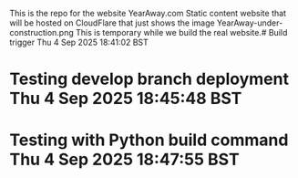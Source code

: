 This is the repo for the website YearAway.com
Static content website that will be hosted on CloudFlare that just shows the image YearAway-under-construction.png
This is temporary while we build the real website.# Build trigger Thu  4 Sep 2025 18:41:02 BST
# Testing develop branch deployment Thu  4 Sep 2025 18:45:48 BST
# Testing with Python build command Thu  4 Sep 2025 18:47:55 BST
